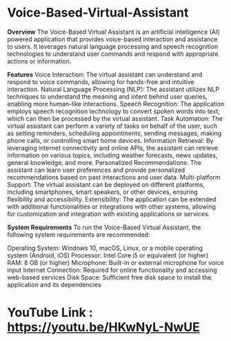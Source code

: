 # Voice-Based-Virtual-Assistant

**Overview**
The Voice-Based Virtual Assistant is an artificial intelligence (AI) powered application that provides voice-based interaction and assistance to users. It leverages natural language processing and speech recognition technologies to understand user commands and respond with appropriate actions or information.

**Features**
Voice Interaction: The virtual assistant can understand and respond to voice commands, allowing for hands-free and intuitive interaction.
Natural Language Processing (NLP): The assistant utilizes NLP techniques to understand the meaning and intent behind user queries, enabling more human-like interactions.
Speech Recognition: The application employs speech recognition technology to convert spoken words into text, which can then be processed by the virtual assistant.
Task Automation: The virtual assistant can perform a variety of tasks on behalf of the user, such as setting reminders, scheduling appointments, sending messages, making phone calls, or controlling smart home devices.
Information Retrieval: By leveraging internet connectivity and online APIs, the assistant can retrieve information on various topics, including weather forecasts, news updates, general knowledge, and more.
Personalized Recommendations: The assistant can learn user preferences and provide personalized recommendations based on past interactions and user data.
Multi-platform Support: The virtual assistant can be deployed on different platforms, including smartphones, smart speakers, or other devices, ensuring flexibility and accessibility.
Extensibility: The application can be extended with additional functionalities or integrations with other systems, allowing for customization and integration with existing applications or services.

**System Requirements**
To run the Voice-Based Virtual Assistant, the following system requirements are recommended:

Operating System: Windows 10, macOS, Linux, or a mobile operating system (Android, iOS)
Processor: Intel Core i5 or equivalent (or higher)
RAM: 8 GB (or higher)
Microphone: Built-in or external microphone for voice input
Internet Connection: Required for online functionality and accessing web-based services
Disk Space: Sufficient free disk space to install the application and its dependencies

# YouTube Link : https://youtu.be/HKwNyL-NwUE
